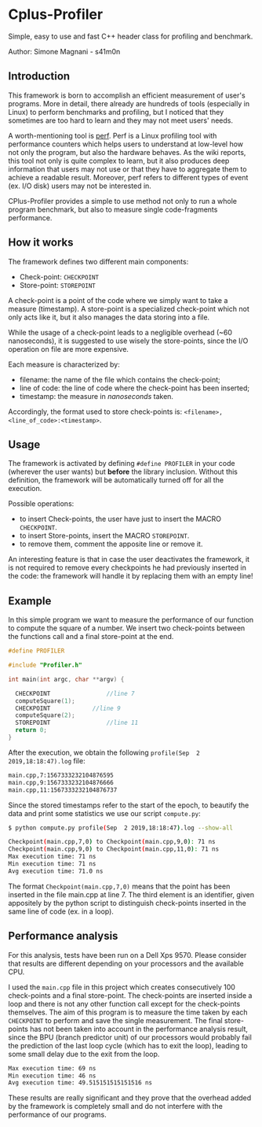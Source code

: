 # Cplus-Profiler
Simple, easy to use and fast C++ header class for profiling and benchmark.

Author: Simone Magnani - s41m0n

## Introduction

This framework is born to accomplish an efficient measurement of user's programs. More in detail, there already are hundreds of tools (especially in Linux) to perform benchmarks and profiling, but I noticed that they sometimes are too hard to learn and they may not meet users' needs.

A worth-mentioning tool is [perf](https://perf.wiki.kernel.org/index.php/Main_Page). Perf is a Linux profiling tool with performance counters which helps users to understand at low-level how not only the program, but also the hardware behaves. As the wiki reports, this tool not only is quite complex to learn, but it also produces deep information that users may not use or that they have to aggregate them to achieve a readable result. Moreover, perf refers to different types of event (ex. I/O disk) users may not be interested in.

CPlus-Profiler provides a simple to use method not only to run a whole program benchmark, but also to measure single code-fragments performance.

## How it works

The framework defines two different main components:

* Check-point: `CHECKPOINT`
* Store-point: `STOREPOINT`

A check-point is a point of the code where we simply want to take a measure (timestamp).
A store-point is a specialized check-point which not only acts like it, but it also manages the data storing into a file.

While the usage of a check-point leads to a negligible overhead (\~60 nanoseconds), it is suggested to use wisely the store-points, since the I/O operation on file are more expensive.

Each measure is characterized by:

* filename: the name of the file which contains the check-point;
* line of code: the line of code where the check-point has been inserted;
* timestamp: the measure in *nanoseconds* taken.

Accordingly, the format used to store check-points is: `<filename>,<line_of_code>:<timestamp>`.

## Usage

The framework is activated by defining `#define PROFILER` in your code (wherever the user wants) but **before** the library inclusion. Without this definition, the framework will be automatically turned off for all the execution.

Possible operations:
* to insert Check-points, the user have just to insert the MACRO `CHECKPOINT`.
* to insert Store-points, insert the MACRO `STOREPOINT`.
* to remove them, comment the apposite line or remove it.

An interesting feature is that in case the user deactivates the framework, it is not required to remove every checkpoints he had previously inserted in the code: the framework will handle it by replacing them with an empty line!

## Example 

In this simple program we want to measure the performance of our function to compute the square of a number. We insert two check-points between the functions call and a final store-point at the end.

```c++
#define PROFILER

#include "Profiler.h"

int main(int argc, char **argv) {

  CHECKPOINT 				//line 7
  computeSquare(1);
  CHECKPOINT   			//line 9
  computeSquare(2);
  STOREPOINT 				//line 11
  return 0;
}
```

After the execution, we obtain the following `profile(Sep  2 2019,18:18:47).log` file:

```txt
main.cpp,7:1567333232104876595
main.cpp,9:1567333232104876666
main.cpp,11:1567333232104876737
```

Since the stored timestamps refer to the start of the epoch, to beautify the data and print some statistics we use our script `compute.py`:

```bash
$ python compute.py profile(Sep  2 2019,18:18:47).log --show-all

Checkpoint(main.cpp,7,0) to Checkpoint(main.cpp,9,0): 71 ns
Checkpoint(main.cpp,9,0) to Checkpoint(main.cpp,11,0): 71 ns
Max execution time: 71 ns
Min execution time: 71 ns
Avg execution time: 71.0 ns
```

The format `Checkpoint(main.cpp,7,0)` means that the point has been inserted in the file main.cpp at line 7. The third element is an identifier, given appositely by the python script to distinguish check-points inserted in the same line of code (ex. in a loop).

## Performance analysis

For this analysis, tests have been run on a Dell Xps 9570. Please consider that results are different depending on your processors and the available CPU.

I used the `main.cpp` file in this project which creates consecutively 100 check-points and a final store-point. The check-points are inserted inside a loop and there is not any other function call except for the check-points themselves. The aim of this program is to measure the time taken by each `CHECKPOINT` to perform and save the single measurement. The final store-points has not been taken into account in the performance analysis result, since the BPU (branch predictor unit) of our processors would probably fail the prediction of the last loop cycle (which has to exit the loop), leading to some small delay due to the exit from the loop.

```bash
Max execution time: 69 ns
Min execution time: 46 ns
Avg execution time: 49.515151515151516 ns
```

These results are really significant and they prove that the overhead added by the framework is completely small and do not interfere with the performance of our programs.
